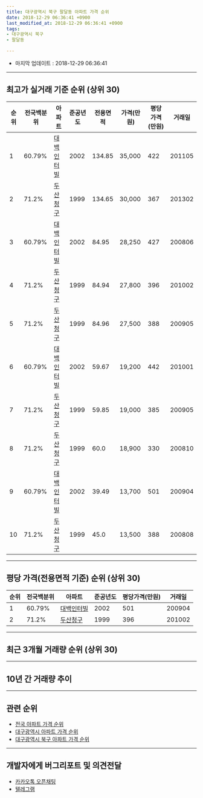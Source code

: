 ```yaml
---
title: 대구광역시 북구 팔달동 아파트 가격 순위
date: 2018-12-29 06:36:41 +0900
last_modified_at: 2018-12-29 06:36:41 +0900
tags:
- 대구광역시 북구
- 팔달동

---
```


* 마지막 업데이트 : 2018-12-29 06:36:41

---

## 최고가 실거래 기준 순위 (상위 30)


|순위|전국백분위|아파트|준공년도|전용면적|가격(만원)|평당가격(만원)|거래일|
|---|---|---|---|---|---|---|---|
|1|60.79%|[대백인터빌](https://search.naver.com/search.naver?query=%EB%8C%80%EA%B5%AC%EA%B4%91%EC%97%AD%EC%8B%9C+%EB%B6%81%EA%B5%AC+%ED%8C%94%EB%8B%AC%EB%8F%99+%EB%8C%80%EB%B0%B1%EC%9D%B8%ED%84%B0%EB%B9%8C)|2002|134.85|35,000|422|201105|
|2|71.2%|[두산청구](https://search.naver.com/search.naver?query=%EB%8C%80%EA%B5%AC%EA%B4%91%EC%97%AD%EC%8B%9C+%EB%B6%81%EA%B5%AC+%ED%8C%94%EB%8B%AC%EB%8F%99+%EB%91%90%EC%82%B0%EC%B2%AD%EA%B5%AC)|1999|134.65|30,000|367|201302|
|3|60.79%|[대백인터빌](https://search.naver.com/search.naver?query=%EB%8C%80%EA%B5%AC%EA%B4%91%EC%97%AD%EC%8B%9C+%EB%B6%81%EA%B5%AC+%ED%8C%94%EB%8B%AC%EB%8F%99+%EB%8C%80%EB%B0%B1%EC%9D%B8%ED%84%B0%EB%B9%8C)|2002|84.95|28,250|427|200806|
|4|71.2%|[두산청구](https://search.naver.com/search.naver?query=%EB%8C%80%EA%B5%AC%EA%B4%91%EC%97%AD%EC%8B%9C+%EB%B6%81%EA%B5%AC+%ED%8C%94%EB%8B%AC%EB%8F%99+%EB%91%90%EC%82%B0%EC%B2%AD%EA%B5%AC)|1999|84.94|27,800|396|201002|
|5|71.2%|[두산청구](https://search.naver.com/search.naver?query=%EB%8C%80%EA%B5%AC%EA%B4%91%EC%97%AD%EC%8B%9C+%EB%B6%81%EA%B5%AC+%ED%8C%94%EB%8B%AC%EB%8F%99+%EB%91%90%EC%82%B0%EC%B2%AD%EA%B5%AC)|1999|84.96|27,500|388|200905|
|6|60.79%|[대백인터빌](https://search.naver.com/search.naver?query=%EB%8C%80%EA%B5%AC%EA%B4%91%EC%97%AD%EC%8B%9C+%EB%B6%81%EA%B5%AC+%ED%8C%94%EB%8B%AC%EB%8F%99+%EB%8C%80%EB%B0%B1%EC%9D%B8%ED%84%B0%EB%B9%8C)|2002|59.67|19,200|442|201001|
|7|71.2%|[두산청구](https://search.naver.com/search.naver?query=%EB%8C%80%EA%B5%AC%EA%B4%91%EC%97%AD%EC%8B%9C+%EB%B6%81%EA%B5%AC+%ED%8C%94%EB%8B%AC%EB%8F%99+%EB%91%90%EC%82%B0%EC%B2%AD%EA%B5%AC)|1999|59.85|19,000|385|200905|
|8|71.2%|[두산청구](https://search.naver.com/search.naver?query=%EB%8C%80%EA%B5%AC%EA%B4%91%EC%97%AD%EC%8B%9C+%EB%B6%81%EA%B5%AC+%ED%8C%94%EB%8B%AC%EB%8F%99+%EB%91%90%EC%82%B0%EC%B2%AD%EA%B5%AC)|1999|60.0|18,900|330|200810|
|9|60.79%|[대백인터빌](https://search.naver.com/search.naver?query=%EB%8C%80%EA%B5%AC%EA%B4%91%EC%97%AD%EC%8B%9C+%EB%B6%81%EA%B5%AC+%ED%8C%94%EB%8B%AC%EB%8F%99+%EB%8C%80%EB%B0%B1%EC%9D%B8%ED%84%B0%EB%B9%8C)|2002|39.49|13,700|501|200904|
|10|71.2%|[두산청구](https://search.naver.com/search.naver?query=%EB%8C%80%EA%B5%AC%EA%B4%91%EC%97%AD%EC%8B%9C+%EB%B6%81%EA%B5%AC+%ED%8C%94%EB%8B%AC%EB%8F%99+%EB%91%90%EC%82%B0%EC%B2%AD%EA%B5%AC)|1999|45.0|13,500|388|200808|


---

## 평당 가격(전용면적 기준) 순위 (상위 30)


|순위|전국백분위|아파트|준공년도|평당가격(만원)|거래일|
|---|---|---|---|---|---|
|1|60.79%|[대백인터빌](https://search.naver.com/search.naver?query=%EB%8C%80%EA%B5%AC%EA%B4%91%EC%97%AD%EC%8B%9C+%EB%B6%81%EA%B5%AC+%ED%8C%94%EB%8B%AC%EB%8F%99+%EB%8C%80%EB%B0%B1%EC%9D%B8%ED%84%B0%EB%B9%8C)|2002|501|200904|
|2|71.2%|[두산청구](https://search.naver.com/search.naver?query=%EB%8C%80%EA%B5%AC%EA%B4%91%EC%97%AD%EC%8B%9C+%EB%B6%81%EA%B5%AC+%ED%8C%94%EB%8B%AC%EB%8F%99+%EB%91%90%EC%82%B0%EC%B2%AD%EA%B5%AC)|1999|396|201002|


---

## 최근 3개월 거래량 순위 (상위 30)


<div style="width:100%;">
    <canvas id="deal_count_ranking" height="250"></canvas>
</div>


<script>
new Chart(document.getElementById("deal_count_ranking"), {
    type: 'horizontalBar',
    data: {
        labels: ['두산청구', '대백인터빌'],
        datasets: [{
            label: '실거래 수',
            data: [5, 1],
            borderColor: "rgba(255, 0, 128, 1)",
            backgroundColor: "rgba(255, 0, 128, 0.5)",
            fill: false,
        }]
    },
    options: {
        responsive: true,
        title: {
            display: true,
            text: '최근 3개월 거래량 순위'
        },
        tooltips: {
            mode: 'index',
            intersect: false,
            callbacks: {
                title: function(tooltipItems, data) {
                    return "실거래 수:";
                },
                label: function(tooltipItem, data) {
                    return data.labels[tooltipItem.index] + ": " + tooltipItem.xLabel;
                }
            }
        },
        hover: {
            mode: 'nearest',
            intersect: true
        },
        scales: {
            xAxes: [{
                display: true,
                scaleLabel: {
                    display: true,
                    labelString: '실거래 수'
                },
                ticks: {
                    suggestedMin: 0,
                }
            }],
            yAxes: [{
                display: true,
                ticks: {
                    autoSkip: false,
                    callback: function(value, index, values) {
                        if (value.length > 15)
                            return value.substr(0, 13) + "...";
                        else
                            return value;
                    }
                },
                scaleLabel: {
                    display: false,
                }
            }]
        }
    }
});

</script>


---

## 10년 간 거래량 추이


<div style="width:100%;">
    <canvas id="deal_progress" height="250"></canvas>
</div>

<script>
new Chart(document.getElementById("deal_progress"), {
    type: 'line',
    data: {
        labels: ['200812','200901','200902','200903','200904','200905','200906','200907','200908','200909','200910','200911','200912','201001','201002','201003','201004','201005','201006','201007','201008','201009','201010','201011','201012','201101','201102','201103','201104','201105','201106','201107','201108','201109','201110','201111','201112','201201','201202','201203','201204','201205','201206','201207','201208','201209','201210','201211','201212','201301','201302','201303','201304','201305','201306','201307','201308','201309','201310','201311','201312','201401','201402','201403','201404','201405','201406','201407','201408','201409','201410','201411','201412','201501','201502','201503','201504','201505','201506','201507','201508','201509','201510','201511','201512','201601','201602','201603','201604','201605','201606','201607','201608','201609','201610','201611','201612','201701','201702','201703','201704','201705','201706','201707','201708','201709','201710','201711','201712','201801','201802','201803','201804','201805','201806','201807','201808','201809','201810','201811','201812'],
        datasets: [{
            label: '실거래 수',
            pointRadius: 1,
            data: [2, 7, 3, 3, 4, 11, 14, 2, 15, 9, 5, 6, 8, 11, 13, 11, 12, 10, 7, 11, 10, 11, 12, 10, 20, 16, 10, 16, 15, 11, 13, 8, 5, 10, 14, 8, 5, 6, 13, 2, 9, 10, 11, 4, 3, 9, 7, 12, 10, 5, 9, 17, 19, 12, 13, 14, 9, 10, 8, 8, 3, 4, 8, 15, 6, 10, 8, 7, 9, 16, 14, 7, 9, 11, 17, 17, 18, 8, 8, 4, 6, 7, 7, 5, 1, 4, 4, 6, 3, 3, 5, 2, 4, 3, 12, 4, 3, 7, 7, 7, 8, 8, 13, 8, 3, 11, 5, 8, 9, 7, 2, 10, 8, 6, 6, 9, 13, 10, 5, 1, 0],
            borderColor: "rgba(255, 201, 14, 1)",
            backgroundColor: "rgba(255, 201, 14, 0.5)",
            fill: true,
        }]
    },
    options: {
        responsive: true,
        title: {
            display: true,
            text: '10년간 거래량 추이'
        },
        tooltips: {
            mode: 'index',
            intersect: false,
        },
        hover: {
            mode: 'nearest',
            intersect: true
        },
        scales: {
            xAxes: [{
                display: true,
                scaleLabel: {
                    display: true,
                    labelString: '년/월'
                }
            }],
            yAxes: [{
                display: true,
                ticks: {
                    suggestedMin: 0,
                },
                scaleLabel: {
                    display: true,
                    labelString: '실거래 수'
                }
            }]
        }
    }
});

</script>


---

## 관련 순위

- [전국 아파트 가격 순위](https://inasie.github.io/apt-ranking/전국)
- [대구광역시 아파트 가격 순위](https://inasie.github.io/apt-ranking/대구광역시)
- [대구광역시 북구 아파트 가격 순위](https://inasie.github.io/apt-ranking/대구광역시-북구)


---

## 개발자에게 버그리포트 및 의견전달

- [카카오톡 오픈채팅](https://open.kakao.com/o/gLJUAP4)
- [텔레그램](https://t.me/inasie)

